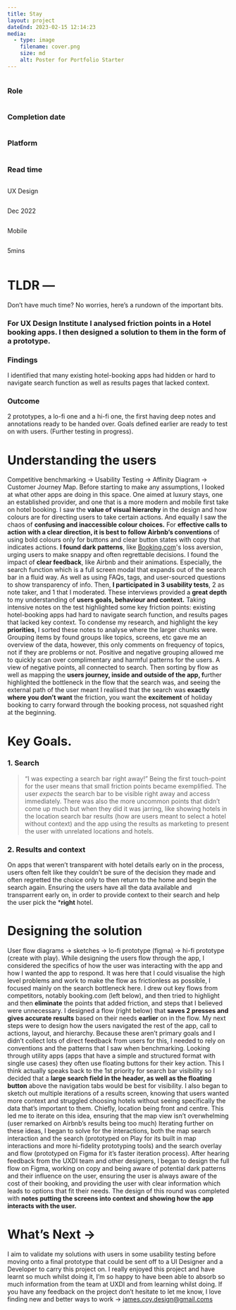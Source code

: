 ```yaml
---
title: Stay
layout: project
dateEnd: 2023-02-15 12:14:23
media:
  - type: image
    filename: cover.png
    size: md
    alt: Poster for Portfolio Starter
---
```

<div class="row">
  <div class="column">
    <h3>Role</h3>
  </div>
  <div class="column">
    <h3>Completion date</h3>
  </div>
  <div class="column">
    <h3>Platform</h3>
  </div>
  <div class="column">
    <h3>Read time</h3>
  </div>
</div>
<div class="row">
  <div class="column">
    <p>UX Design</p>
  </div>
  <div class="column">
    <p>Dec 2022</p>
  </div>
  <div class="column">
    <p>Mobile</p>
  </div>
  <div class="column">
    <p>5mins</p>
  </div>
</div>

# TLDR —
Don’t have much time? No worries, here’s a rundown of the important bits.
### **For UX Design Institute I analysed friction points in a Hotel booking apps. I then designed a solution to them in the form of a prototype.**
### Findings
I identified that many existing hotel-booking apps had hidden or hard to navigate search function as well as results pages that lacked context.
### Outcome
<p>2 prototypes, a lo-fi one and a hi-fi one, the first having deep notes and annotations ready to be handed over. Goals defined earlier are ready to test on with users. (Further testing in progress).</p>

# Understanding the users
Competitive benchmarking → Usability Testing → Affinity Diagram → Customer Journey Map.
Before starting to make any assumptions, I looked at what other apps are doing in this space. One aimed at luxury stays, one an established provider, and one that is a more modern and mobile first take on hotel booking.
I saw the **value of visual hierarchy** in the design and how colours are for directing users to take certain actions. And equally I saw the chaos of **confusing and inaccessible colour choices.**
For **effective calls to action with a clear direction, it is best to follow Airbnb’s conventions** of using bold colours only for buttons and clear button states with copy that indicates actions.
**I found dark patterns**, like [Booking.com](http://booking.com/)'s loss aversion, urging users to make snappy and often regrettable decisions.
I found the impact of **clear feedback**, like Airbnb and their animations. Especially, the search function which is a full screen modal that expands out of the search bar in a fluid way.
As well as using FAQs, tags, and user-sourced questions to show transparency of info.
Then, **I participated in 3 usability tests**, 2 as note taker, and 1 that I moderated.
These interviews provided a **great depth** to my understanding of **users goals, behaviour and context.**
Taking intensive notes on the test highlighted some key friction points: existing hotel-booking apps had hard to navigate search function, and results pages that lacked key context. 
To condense my research, and highlight the key **priorities**, I sorted these notes to analyse where the larger chunks were. Grouping items by found groups like topics, screens, etc gave me an overview of the data, however, this only comments on frequency of topics, not if they are problems or not.
Positive and negative grouping allowed me to quickly scan over complimentary and harmful patterns for the users.
A view of negative points, all connected to search.
Then sorting by flow as well as mapping the **users journey, inside and outside of the app, f**urther highlighted the bottleneck in the flow that the search was, and seeing the external path of the user meant I realised that the search was **exactly where you don’t want** the friction, you want the **excitement** of holiday booking to carry forward through the booking process, not squashed right at the beginning.
# Key Goals.
### 1. Search
> “I was expecting a search bar right away!”
Being the first touch-point for the user means that small friction points became exemplified. The user *expects* the search bar to be visible right away and access immediately. There was also the more uncommon points that didn’t come up much but when they did it was jarring, like showing hotels in the location search bar results (how are users meant to select a hotel without context) and the app using the results as marketing to present the user with unrelated locations and hotels.
### 2. Results and context
On apps that weren’t transparent with hotel details early on in the process, users often felt like they couldn’t be sure of the decision they made and often regretted the choice only to then return to the home and begin the search again.
Ensuring the users have all the data available and transparrent early on, in order to provide context to their search and help the user pick the ***right** hotel.
# Designing the solution
User flow diagrams → sketches → lo-fi prototype (figma) → hi-fi prototype (create with play).
While designing the users flow through the app, I considered the specifics of how the user was interacting with the app and how I wanted the app to respond. It was here that I could visualise the high level problems and work to make the flow as frictionless as possible, I focused mainly on the search bottleneck here.
I drew out key flows from competitors, notably booking.com (left below), and then tried to highlight and then **eliminate** the points that added friction, and steps that I believed were unnecessary. I designed a flow (right below) that **saves 2 presses and gives accurate results** based on their needs **earlier** on in the flow. 
My next steps were to design how the users navigated the rest of the app, call to actions, layout, and hierarchy. Because these aren’t primary goals and I didn’t collect lots of direct feedback from users for this, I needed to rely on conventions and the patterns that I saw when benchmarking.
Looking through utility apps (apps that have a simple and structured format with single use cases) they often use floating buttons for their key action. This I think actually speaks back to the 1st priority for search bar visibility so I decided that a **large search field in the header, as well as the floating button** above the navigation tabs would be best for visibility.
I also began to sketch out multiple iterations of a results screen, knowing that users wanted more context and struggled choosing hotels without seeing specifically the data that’s important to them. Chiefly, location being front and centre. This led me to iterate on this idea, ensuring that the map view isn’t overwhelming (user remarked on Airbnb’s results being too much)
Iterating further on these ideas, I began to solve for the interactions, both the map search interaction and the search (prototyped on Play for its built in map interactions and more hi-fidelity prototyping tools) and the search overlay and flow (prototyped on Figma for it’s faster iteration process).
After hearing feedback from the UXDI team and other designers, I began to design the full flow on Figma, working on copy and being aware of potential dark patterns and their influence on the user, ensuring the user is always aware of the cost of their booking, and providing the user with clear information which leads to options that fit their needs.
The design of this round was completed with **notes putting the screens into context and showing how the app interacts with the user.** 
# What’s Next →
I aim to validate my solutions with users in some usability testing before moving onto a final prototype that could be sent off to a UI Designer and a Developer to carry this project on.
I really enjoyed this project and have learnt so much whilst doing it, I’m so happy to have been able to absorb so much information from the team at UXDI and from learning whilst doing. If you have any feedback on the project don’t hesitate to let me know, I love finding new and better ways to work → james.coy.design@gmail.coms